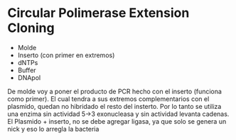# Circular Polimerase Extension Cloning
- Molde 
- Inserto (con primer en extremos)
- dNTPs
- Buffer
- DNApol

De molde voy a poner el producto de PCR hecho con el inserto (funciona como primer). El cual tendra a sus extremos complementarios con el plasmido, quedan no hibridado el resto del insterto.
Por lo tanto se utiliza una enzima sin actividad 5→3 exonucleasa y sin actividad levanta cadenas.
El Plasmido + inserto, no se debe agregar ligasa, ya que solo se genera un nick y eso lo arregla la bacteria 